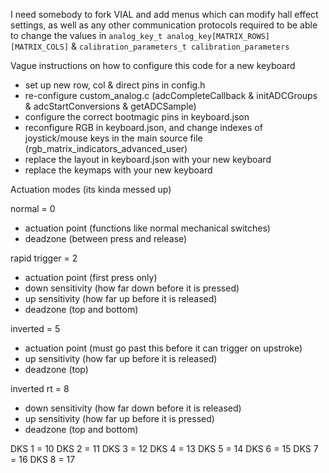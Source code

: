 I need somebody to fork VIAL and add menus which can modify hall effect settings, as well as any other communication protocols required to be able to change the values in `analog_key_t analog_key[MATRIX_ROWS][MATRIX_COLS]` & `calibration_parameters_t calibration_parameters`

Vague instructions on how to configure this code for a new keyboard
- set up new row, col & direct pins in config.h
- re-configure custom_analog.c (adcCompleteCallback & initADCGroups & adcStartConversions & getADCSample)
- configure the correct bootmagic pins in keyboard.json
- reconfigure RGB in keyboard.json, and change indexes of joystick/mouse keys in the main source file (rgb_matrix_indicators_advanced_user)
- replace the layout in keyboard.json with your new keyboard
- replace the keymaps with your new keyboard

Actuation modes (its kinda messed up)

normal = 0
- actuation point   (functions like normal mechanical switches)
- deadzone          (between press and release)

rapid trigger = 2
- actuation point   (first press only)
- down sensitivity  (how far down before it is pressed)
- up sensitivity    (how far up before it is released)
- deadzone          (top and bottom)

inverted = 5
- actuation point   (must go past this before it can trigger on upstroke)
- up sensitivity    (how far up before it is released)
- deadzone          (top)

inverted rt = 8
- down sensitivity  (how far down before it is released)
- up sensitivity    (how far up before it is pressed)
- deadzone          (top and bottom)

DKS 1 = 10
DKS 2 = 11
DKS 3 = 12
DKS 4 = 13
DKS 5 = 14
DKS 6 = 15
DKS 7 = 16
DKS 8 = 17